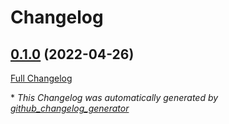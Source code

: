 # Changelog

## [0.1.0](https://github.com/buluma/ansible-role-virtualbox/tree/0.1.0) (2022-04-26)

[Full Changelog](https://github.com/buluma/ansible-role-virtualbox/compare/6efe9b4ce85de04446d7ed797182701d7394fe47...0.1.0)



\* *This Changelog was automatically generated by [github_changelog_generator](https://github.com/github-changelog-generator/github-changelog-generator)*
